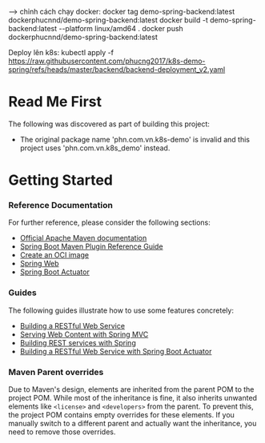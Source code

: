 --> chỉnh cách chạy docker:
docker tag demo-spring-backend:latest dockerphucnnd/demo-spring-backend:latest
docker build -t demo-spring-backend:latest --platform linux/amd64 .
docker push dockerphucnnd/demo-spring-backend:latest

Deploy lên k8s:
kubectl apply -f https://raw.githubusercontent.com/phucng2017/k8s-demo-spring/refs/heads/master/backend/backend-deployment_v2.yaml

# Read Me First
The following was discovered as part of building this project:

* The original package name 'phn.com.vn.k8s-demo' is invalid and this project uses 'phn.com.vn.k8s_demo' instead.

# Getting Started

### Reference Documentation
For further reference, please consider the following sections:

* [Official Apache Maven documentation](https://maven.apache.org/guides/index.html)
* [Spring Boot Maven Plugin Reference Guide](https://docs.spring.io/spring-boot/3.4.1/maven-plugin)
* [Create an OCI image](https://docs.spring.io/spring-boot/3.4.1/maven-plugin/build-image.html)
* [Spring Web](https://docs.spring.io/spring-boot/3.4.1/reference/web/servlet.html)
* [Spring Boot Actuator](https://docs.spring.io/spring-boot/3.4.1/reference/actuator/index.html)

### Guides
The following guides illustrate how to use some features concretely:

* [Building a RESTful Web Service](https://spring.io/guides/gs/rest-service/)
* [Serving Web Content with Spring MVC](https://spring.io/guides/gs/serving-web-content/)
* [Building REST services with Spring](https://spring.io/guides/tutorials/rest/)
* [Building a RESTful Web Service with Spring Boot Actuator](https://spring.io/guides/gs/actuator-service/)

### Maven Parent overrides

Due to Maven's design, elements are inherited from the parent POM to the project POM.
While most of the inheritance is fine, it also inherits unwanted elements like `<license>` and `<developers>` from the parent.
To prevent this, the project POM contains empty overrides for these elements.
If you manually switch to a different parent and actually want the inheritance, you need to remove those overrides.

